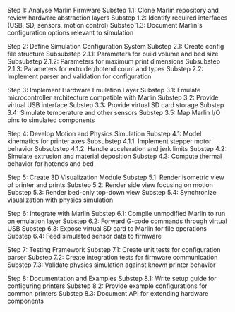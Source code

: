 Step 1: Analyse Marlin Firmware
    Substep 1.1: Clone Marlin repository and review hardware abstraction layers
    Substep 1.2: Identify required interfaces (USB, SD, sensors, motion control)
    Substep 1.3: Document Marlin's configuration options relevant to simulation

Step 2: Define Simulation Configuration System
    Substep 2.1: Create config file structure
        Subsubstep 2.1.1: Parameters for build volume and bed size
        Subsubstep 2.1.2: Parameters for maximum print dimensions
        Subsubstep 2.1.3: Parameters for extruder/hotend count and types
    Substep 2.2: Implement parser and validation for configuration

Step 3: Implement Hardware Emulation Layer
    Substep 3.1: Emulate microcontroller architecture compatible with Marlin
    Substep 3.2: Provide virtual USB interface
    Substep 3.3: Provide virtual SD card storage
    Substep 3.4: Simulate temperature and other sensors
    Substep 3.5: Map Marlin I/O pins to simulated components

Step 4: Develop Motion and Physics Simulation
    Substep 4.1: Model kinematics for printer axes
        Subsubstep 4.1.1: Implement stepper motor behavior
        Subsubstep 4.1.2: Handle acceleration and jerk limits
    Substep 4.2: Simulate extrusion and material deposition
    Substep 4.3: Compute thermal behavior for hotends and bed

Step 5: Create 3D Visualization Module
    Substep 5.1: Render isometric view of printer and prints
    Substep 5.2: Render side view focusing on motion
    Substep 5.3: Render bed-only top-down view
    Substep 5.4: Synchronize visualization with physics simulation

Step 6: Integrate with Marlin
    Substep 6.1: Compile unmodified Marlin to run on emulation layer
    Substep 6.2: Forward G-code commands through virtual USB
    Substep 6.3: Expose virtual SD card to Marlin for file operations
    Substep 6.4: Feed simulated sensor data to firmware

Step 7: Testing Framework
    Substep 7.1: Create unit tests for configuration parser
    Substep 7.2: Create integration tests for firmware communication
    Substep 7.3: Validate physics simulation against known printer behavior

Step 8: Documentation and Examples
    Substep 8.1: Write setup guide for configuring printers
    Substep 8.2: Provide example configurations for common printers
    Substep 8.3: Document API for extending hardware components
